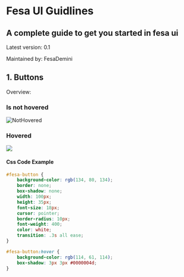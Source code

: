 # Fesa UI Guidlines

## A complete guide to get you started in fesa ui


Latest version: 0.1

Maintained by: FesaDemini

## 1. Buttons

Overview:

### Is not hovered

![NotHovered](https://imgur.com/zFS3bq6.png)

### Hovered

![](https://imgur.com/R3pCV5E.png)

#### Css Code Example

```css
#fesa-button {
    background-color: rgb(134, 80, 134);
    border: none;
    box-shadow: none;
    width: 100px;
    height: 35px;
    font-size: 18px;
    cursor: pointer;
    border-radius: 10px;
    font-weight: 400;
    color: white;
    transition: .3s all ease;
}

#fesa-button:hover {
    background-color: rgb(114, 61, 114);
    box-shadow: 3px 3px #0000004d;
}

```



